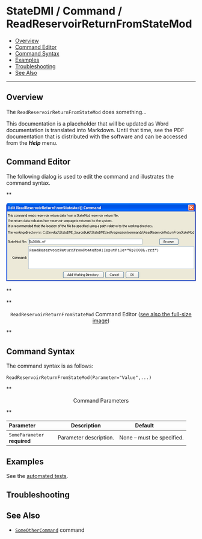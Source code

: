 # StateDMI / Command / ReadReservoirReturnFromStateMod #

* [Overview](#overview)
* [Command Editor](#command-editor)
* [Command Syntax](#command-syntax)
* [Examples](#examples)
* [Troubleshooting](#troubleshooting)
* [See Also](#see-also)

-------------------------

## Overview ##

The `ReadReservoirReturnFromStateMod` does something...

This documentation is a placeholder that will be updated as Word documentation is translated into Markdown.
Until that time, see the PDF documentation that is distributed with the software and can be accessed
from the ***Help*** menu.

## Command Editor ##

The following dialog is used to edit the command and illustrates the command syntax.

**<p style="text-align: center;">
![ReadReservoirReturnFromStateMod](ReadReservoirReturnFromStateMod.png)
</p>**

**<p style="text-align: center;">
`ReadReservoirReturnFromStateMod` Command Editor (<a href="../ReadReservoirReturnFromStateMod.png">see also the full-size image</a>)
</p>**

## Command Syntax ##

The command syntax is as follows:

```text
ReadReservoirReturnFromStateMod(Parameter="Value",...)
```
**<p style="text-align: center;">
Command Parameters
</p>**

| **Parameter**&nbsp;&nbsp;&nbsp;&nbsp;&nbsp;&nbsp;&nbsp;&nbsp;&nbsp;&nbsp;&nbsp;&nbsp; | **Description** | **Default**&nbsp;&nbsp;&nbsp;&nbsp;&nbsp;&nbsp;&nbsp;&nbsp;&nbsp;&nbsp; |
| --------------|-----------------|----------------- |
|`SomeParameter`<br>**required**|Parameter description.|None – must be specified.|

## Examples ##

See the [automated tests](https://github.com/OpenCDSS/cdss-app-statedmi-test/tree/master/test/regression/commands/ReadReservoirReturnFromStateMod).

## Troubleshooting ##

## See Also ##

* [`SomeOtherCommand`](../SomeOtherCommand/SomeOtherCommand) command
